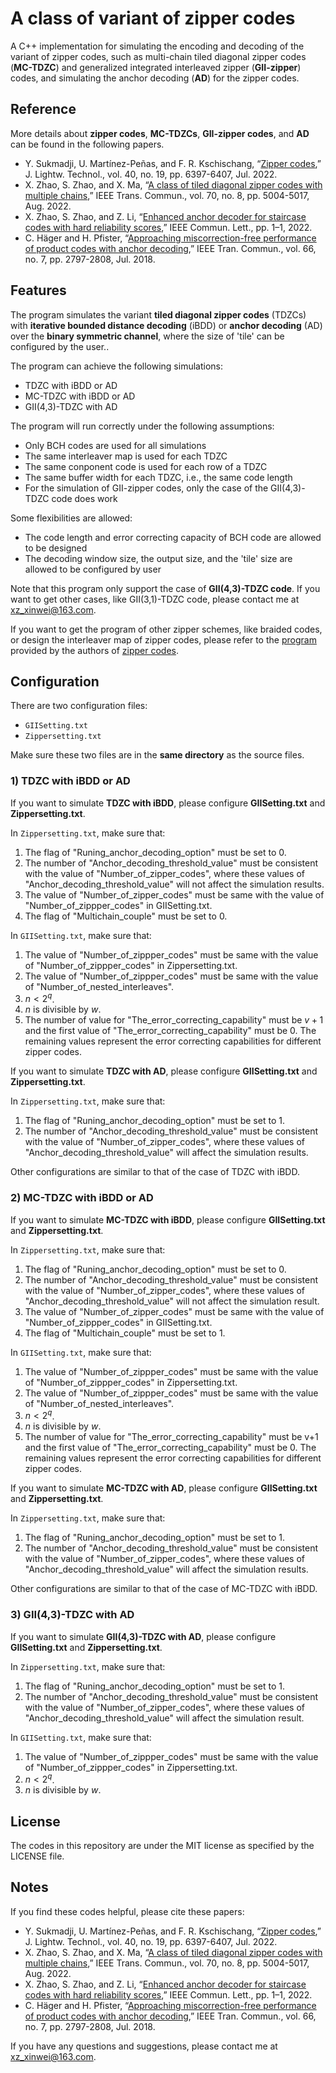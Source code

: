 # A class of variant of zipper codes
A C++ implementation for simulating the encoding and decoding of the variant of zipper codes, such as multi-chain tiled diagonal zipper codes (**MC-TDZC**) and generalized integrated interleaved zipper (**GII-zipper**) codes, and simulating the anchor decoding (**AD**) for the zipper codes.

## Reference
More details about **zipper codes**, **MC-TDZCs**, **GII-zipper codes**, and **AD** can be found in the following papers.
- Y. Sukmadji, U. Martínez-Peñas, and F. R. Kschischang, “[Zipper codes](https://ieeexplore.ieee.org/document/9843869),” J. Lightw. Technol., vol. 40, no. 19, pp. 6397-6407, Jul. 2022.
- X. Zhao, S. Zhao, and X. Ma, “[A class of tiled diagonal zipper codes with multiple chains](https://ieeexplore.ieee.org/document/9802520),” IEEE Trans. Commun., vol. 70, no. 8, pp. 5004-5017, Aug. 2022.
- X. Zhao, S. Zhao, and Z. Li, “[Enhanced anchor decoder for staircase codes with hard reliability scores](https://ieeexplore.ieee.org/document/9887957),” IEEE Commun. Lett., pp. 1–1, 2022.
- C. Häger and H. Pfister, “[Approaching miscorrection-free performance of product codes with anchor decoding](https://ieeexplore.ieee.org/document/8316914),” IEEE Tran. Commun., vol. 66, no. 7, pp. 2797-2808, Jul. 2018.

## Features
The program simulates the variant **tiled diagonal zipper codes** (TDZCs) with **iterative bounded distance decoding** (iBDD) or **anchor decoding** (AD) over the **binary symmetric channel**,  where the size of 'tile' can be configured by the user..

The program can achieve the following simulations:
- TDZC with iBDD or AD
- MC-TDZC with iBDD or AD
- GII(4,3)-TDZC with AD

The program will run correctly under the following assumptions:
- Only BCH codes are used for all simulations
- The same interleaver map is used for each TDZC
- The same conponent code is used for each row of a TDZC
- The same buffer width for each TDZC, i.e., the same code length
- For the simulation of GII-zipper codes, only the case of the GII(4,3)-TDZC code does work

Some flexibilities are allowed:
- The code length and error correcting capacity of BCH code are allowed to be designed
- The decoding window size, the output size, and the 'tile' size are allowed to be configured by user

Note that this program only support the case of **GII(4,3)-TDZC code**. If you want to get other cases, like GII(3,1)-TDZC code, please contact me at xz_xinwei@163.com.

If you want to get the program of other zipper schemes, like braided codes, or design the interleaver map of zipper codes, please refer to the [program](https://www.comm.utoronto.ca/frank/ZipperSim/index.html) provided by the authors of [zipper codes](https://ieeexplore.ieee.org/document/9843869).

## Configuration
There are two configuration files: 
- `GIISetting.txt`
- `Zippersetting.txt`

Make sure these two files are in the **same directory** as the source files.

### 1) TDZC with iBDD or AD
If you want to simulate **TDZC with iBDD**, please configure **GIISetting.txt** and **Zippersetting.txt**.

In `Zippersetting.txt`, make sure that:
1. The flag of "Runing_anchor_decoding_option" must be set to 0.
2. The number of "Anchor_decoding_threshold_value" must be consistent with the value of "Number_of_zipper_codes", where these values of "Anchor_decoding_threshold_value" will not affect the simulation results.
3. The value of "Number_of_zipper_codes" must be same with the value of "Number_of_zippper_codes" in GIISetting.txt.
4. The flag of "Multichain_couple" must be set to 0.

In `GIISetting.txt`, make sure that:
1. The value of "Number_of_zippper_codes" must be same with the value of "Number_of_zippper_codes" in Zippersetting.txt.
2. The value of "Number_of_zippper_codes" must be same with the value of "Number_of_nested_interleaves".
3. $n < 2^q$.
4. $n$ is divisible by $w$.
5. The number of value for "The_error_correcting_capability" must be $v+1$ and the first value of "The_error_correcting_capability" must be 0. The remaining values represent the error correcting capabilities for different zipper codes.

If you want to simulate **TDZC with AD**, please configure **GIISetting.txt** and **Zippersetting.txt**.

In `Zippersetting.txt`, make sure that:
1. The flag of "Runing_anchor_decoding_option" must be set to 1.
2. The number of "Anchor_decoding_threshold_value" must be consistent with the value of "Number_of_zipper_codes", where these values of "Anchor_decoding_threshold_value" will affect the simulation results.

Other configurations are similar to that of the case of TDZC with iBDD.

### 2) MC-TDZC with iBDD or AD
If you want to simulate **MC-TDZC with iBDD**, please configure **GIISetting.txt** and **Zippersetting.txt**.

In `Zippersetting.txt`, make sure that:
1. The flag of "Runing_anchor_decoding_option" must be set to 0.
2. The number of "Anchor_decoding_threshold_value" must be consistent with the value of "Number_of_zipper_codes", where these values of "Anchor_decoding_threshold_value" will not affect the simulation result.
3. The value of "Number_of_zipper_codes" must be same with the value of "Number_of_zippper_codes" in GIISetting.txt.
4. The flag of "Multichain_couple" must be set to 1.

In `GIISetting.txt`, make sure that:
1. The value of "Number_of_zippper_codes" must be same with the value of "Number_of_zippper_codes" in Zippersetting.txt.
2. The value of "Number_of_zippper_codes" must be same with the value of "Number_of_nested_interleaves".
3. $n < 2^q$.
4. $n$ is divisible by $w$.
5. The number of value for "The_error_correcting_capability" must be v+1 and the first value of "The_error_correcting_capability" must be 0. The remaining values represent the error correcting capabilities for different zipper codes.

If you want to simulate **MC-TDZC with AD**, please configure **GIISetting.txt** and **Zippersetting.txt**.

In `Zippersetting.txt`, make sure that:
1. The flag of "Runing_anchor_decoding_option" must be set to 1.
2. The number of "Anchor_decoding_threshold_value" must be consistent with the value of "Number_of_zipper_codes", where these values of "Anchor_decoding_threshold_value" will affect the simulation results.

Other configurations are similar to that of the case of MC-TDZC with iBDD.

### 3) GII(4,3)-TDZC with AD
If you want to simulate **GII(4,3)-TDZC with AD**, please configure **GIISetting.txt** and **Zippersetting.txt**.

In `Zippersetting.txt`, make sure that:
1. The flag of "Runing_anchor_decoding_option" must be set to 1.
2. The number of "Anchor_decoding_threshold_value" must be consistent with the value of "Number_of_zipper_codes", where these values of "Anchor_decoding_threshold_value" will affect the simulation result.

In `GIISetting.txt`, make sure that:
1. The value of "Number_of_zippper_codes" must be same with the value of "Number_of_zippper_codes" in Zippersetting.txt.
2. $n < 2^q$.
3. $n$ is divisible by $w$.

## License
The codes in this repository are under the MIT license as specified by the LICENSE file.

## Notes
If you find these codes helpful, please cite these papers:
- Y. Sukmadji, U. Martínez-Peñas, and F. R. Kschischang, “[Zipper codes](https://ieeexplore.ieee.org/document/9843869),” J. Lightw. Technol., vol. 40, no. 19, pp. 6397-6407, Jul. 2022.
- X. Zhao, S. Zhao, and X. Ma, “[A class of tiled diagonal zipper codes with multiple chains](https://ieeexplore.ieee.org/document/9802520),” IEEE Trans. Commun., vol. 70, no. 8, pp. 5004-5017, Aug. 2022.
- X. Zhao, S. Zhao, and Z. Li, “[Enhanced anchor decoder for staircase codes with hard reliability scores](https://ieeexplore.ieee.org/document/9887957),” IEEE Commun. Lett., pp. 1–1, 2022.
- C. Häger and H. Pfister, “[Approaching miscorrection-free performance of product codes with anchor decoding](https://ieeexplore.ieee.org/document/8316914),” IEEE Tran. Commun., vol. 66, no. 7, pp. 2797-2808, Jul. 2018.

If you have any questions and suggestions, please contact me at xz_xinwei@163.com.
